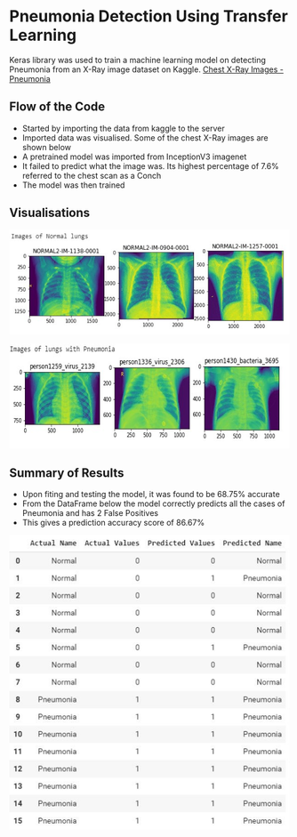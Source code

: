 # **Pneumonia Detection Using Transfer Learning**
Keras library was used to train a machine learning model on detecting Pneumonia from an X-Ray image dataset on Kaggle. [Chest X-Ray Images - Pneumonia](https://www.kaggle.com/paultimothymooney/chest-xray-pneumonia)

## Flow of the Code

- Started by importing the data from kaggle to the server 
- Imported data was visualised. Some of the chest X-Ray images are shown below
- A pretrained model was imported from InceptionV3 imagenet
- It failed to predict what the image was. Its highest percentage of 7.6% referred to the chest scan as a Conch
- The model was then trained 

## Visualisations

<p align="center">
  <img width="615" height="188" src="https://github.com/jonokay1/MakeMoneyWithMachineLearning/blob/master/Week%204/Images/normalx_ray.jpg">
</p>

<p align="center">
  <img width="615" height="188" src="https://github.com/jonokay1/MakeMoneyWithMachineLearning/blob/master/Week%204/Images/pneumoniax_ray.jpg">
</p>

## Summary of Results
- Upon fiting and testing the model, it was found to be 68.75% accurate
- From the DataFrame below the model correctly predicts all the cases of Pneumonia and has 2 False Positives
- This gives a prediction accuracy score of 86.67%

<p align="center">
  <img width="515" height="530" src="https://github.com/jonokay1/MakeMoneyWithMachineLearning/blob/master/Week%204/Images/PneumoniaDataFrame.JPG">
</p>
